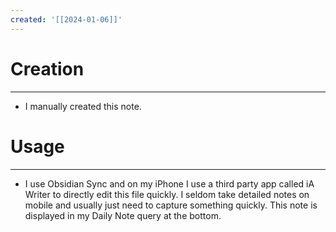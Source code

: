 ```yaml
---
created: '[[2024-01-06]]'
---
```

# Creation
---
- I manually created this note. 

# Usage
---
- I use Obsidian Sync and on my iPhone I use a third party app called iA Writer to directly edit this file quickly. I seldom take detailed notes on mobile and usually just need to capture something quickly. This note is displayed in my Daily Note query at the bottom. 
